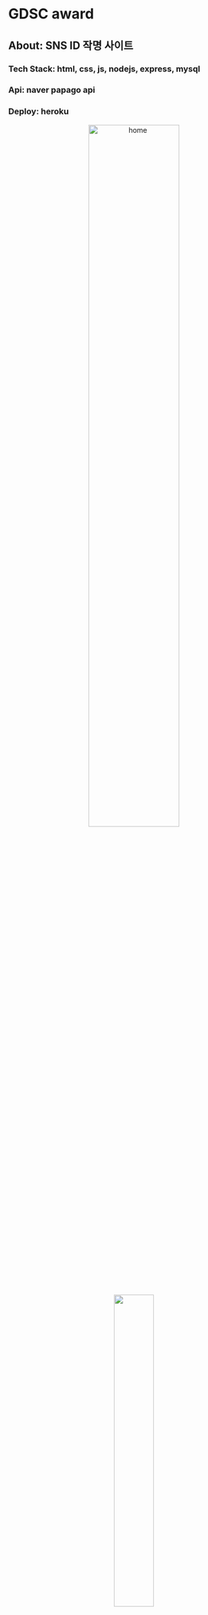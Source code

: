 # GDSC award
## About: SNS ID 작명 사이트

### Tech Stack: html, css, js, nodejs, express, mysql
### Api: naver papago api
### Deploy: heroku
<p align="center">
<img width="60%" src="https://user-images.githubusercontent.com/80975932/195313811-458447c9-ef14-4fb2-9830-006e0fb2ce51.png" title= "home"/><br>
<img width="40%" src="https://user-images.githubusercontent.com/80975932/170258480-99bb00c4-b507-45ba-87ff-f283e28f22d6.PNG" /><br>
<img width="40%" src="https://user-images.githubusercontent.com/80975932/160277495-20a2d67a-202f-490f-94d6-7a871042835a.PNG" /><br>
<img width="40%" src="https://user-images.githubusercontent.com/80975932/160277498-c6ea8a32-9efa-420e-9af5-7f4e1123c29a.PNG"/><br>
<img width="40%" src="https://user-images.githubusercontent.com/80975932/160277502-b5ebe1d9-eb73-4ccd-96a9-f4a9996221fa.PNG"/><br>
<img width="40%" src="https://user-images.githubusercontent.com/80975932/160277570-2a91133f-810a-4124-835a-eafc98be1536.PNG"/>
</p>
